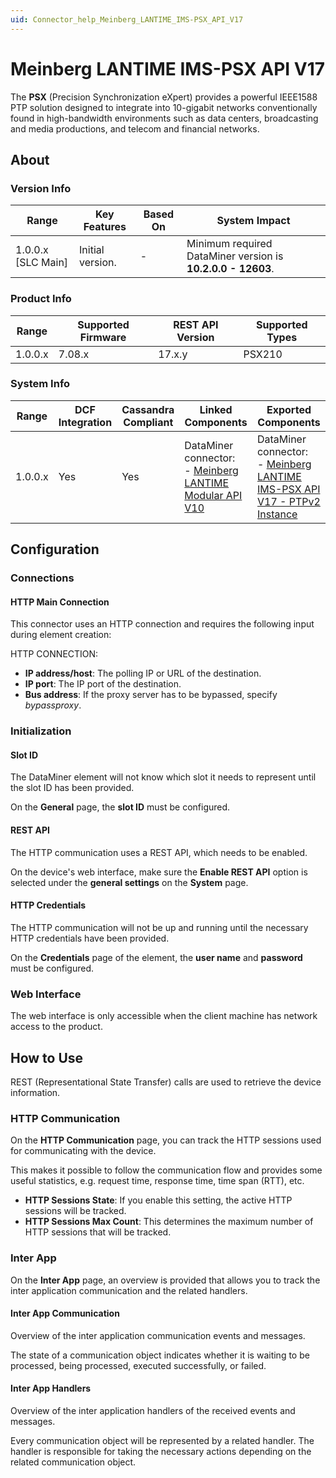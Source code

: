 ```yaml
---
uid: Connector_help_Meinberg_LANTIME_IMS-PSX_API_V17
---
```


# Meinberg LANTIME IMS-PSX API V17

The **PSX** (Precision Synchronization eXpert) provides a powerful IEEE1588 PTP solution designed to integrate into 10-gigabit networks conventionally found in high-bandwidth environments such as data centers, broadcasting and media productions, and telecom and financial networks.

## About

### Version Info

| Range              | Key Features     | Based On | System Impact                                               |
|--------------------|------------------|----------|-------------------------------------------------------------|
| 1.0.0.x [SLC Main] | Initial version. | -        | Minimum required DataMiner version is **10.2.0.0 - 12603**. |

### Product Info

| Range   | Supported Firmware | REST API Version | Supported Types |
|---------|--------------------|------------------|-----------------|
| 1.0.0.x | 7.08.x             | 17.x.y           | PSX210          |

### System Info

| Range | DCF Integration | Cassandra Compliant | Linked Components | Exported Components |
|--|--|--|--|--|
| 1.0.0.x | Yes | Yes | DataMiner connector:<br>- [Meinberg LANTIME Modular API V10](xref:Connector_help_Meinberg_LANTIME_Modular_API_V10) | DataMiner connector:<br>- [Meinberg LANTIME IMS-PSX API V17 - PTPv2 Instance](xref:Connector_help_Meinberg_LANTIME_IMS-PSX_API_V17_-_PTPv2_Instance) |

## Configuration

### Connections

#### HTTP Main Connection

This connector uses an HTTP connection and requires the following input during element creation:

HTTP CONNECTION:

- **IP address/host**: The polling IP or URL of the destination.
- **IP port**: The IP port of the destination.
- **Bus address**: If the proxy server has to be bypassed, specify *bypassproxy*.

### Initialization

#### Slot ID

The DataMiner element will not know which slot it needs to represent until the slot ID has been provided.

On the **General** page, the **slot ID** must be configured.

#### REST API

The HTTP communication uses a REST API, which needs to be enabled.

On the device's web interface, make sure the **Enable REST API** option is selected under the **general settings** on the **System** page.

#### HTTP Credentials

The HTTP communication will not be up and running until the necessary HTTP credentials have been provided.

On the **Credentials** page of the element, the **user name** and **password** must be configured.

### Web Interface

The web interface is only accessible when the client machine has network access to the product.

## How to Use

REST (Representational State Transfer) calls are used to retrieve the device information.

### HTTP Communication

On the **HTTP Communication** page, you can track the HTTP sessions used for communicating with the device.

This makes it possible to follow the communication flow and provides some useful statistics, e.g. request time, response time, time span (RTT), etc.

- **HTTP Sessions State**: If you enable this setting, the active HTTP sessions will be tracked.
- **HTTP Sessions Max Count**: This determines the maximum number of HTTP sessions that will be tracked.

### Inter App

On the **Inter App** page, an overview is provided that allows you to track the inter application communication and the related handlers.

#### Inter App Communication

Overview of the inter application communication events and messages.

The state of a communication object indicates whether it is waiting to be processed, being processed, executed successfully, or failed.

#### Inter App Handlers

Overview of the inter application handlers of the received events and messages.

Every communication object will be represented by a related handler. The handler is responsible for taking the necessary actions depending on the related communication object.
